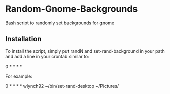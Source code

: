 Random-Gnome-Backgrounds
========================

Bash script to randomly set backgrounds for gnome

Installation
--------------
To install the script, simply put randN and set-rand-background in your path and add a line in your crontab similar to:

0 * * * * <user> <location of set-rand-desktop> <background folder>

For example:

0 * * * * wlynch92 ~/bin/set-rand-desktop ~/Pictures/


